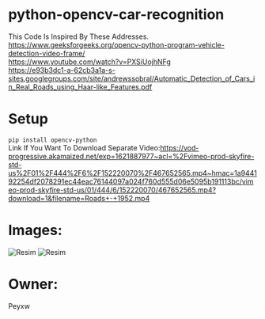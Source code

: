 # python-opencv-car-recognition
This Code Is Inspired By These Addresses.<br>
https://www.geeksforgeeks.org/opencv-python-program-vehicle-detection-video-frame/<br>
https://www.youtube.com/watch?v=PXSiUojhNFg<br>
https://e93b3dc1-a-62cb3a1a-s-sites.googlegroups.com/site/andrewssobral/Automatic_Detection_of_Cars_in_Real_Roads_using_Haar-like_Features.pdf<br>
# Setup
```pip install opencv-python```<br>
Link If You Want To Download Separate Video:https://vod-progressive.akamaized.net/exp=1621887977~acl=%2Fvimeo-prod-skyfire-std-us%2F01%2F444%2F6%2F152220070%2F467652565.mp4~hmac=1a944192254df2078291ec44eac76144097a024f760d555d06e5095b191113bc/vimeo-prod-skyfire-std-us/01/444/6/152220070/467652565.mp4?download=1&filename=Roads+-+1952.mp4<br>
# Images:
![Resim](img/1.png)
![Resim](img/2.PNG)
# Owner:
Peyxw
